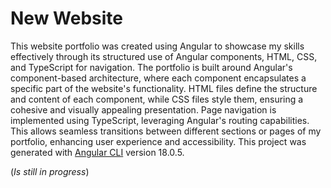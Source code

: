 # New Website
This website portfolio was created using Angular to showcase my skills effectively through its structured use of Angular components, HTML, CSS, and TypeScript for navigation. The portfolio is built around Angular's component-based architecture, where each component encapsulates a specific part of the website's functionality. HTML files define the structure and content of each component, while CSS files style them, ensuring a cohesive and visually appealing presentation. Page navigation is implemented using TypeScript, leveraging Angular's routing capabilities. This allows seamless transitions between different sections or pages of my portfolio, enhancing user experience and accessibility. This project was generated with [Angular CLI](https://github.com/angular/angular-cli) version 18.0.5.

(*Is still in progress*)
